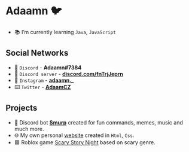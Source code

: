 # Adaamn 🐦

- 📚 I’m currently learning `Java`, `JavaScript`

## Social Networks
- 💬 `Discord` - **Adaamn#7384**
- 📢 `Discord server` - **[discord.com/fnTrjJeprn](https://discord.com/invite/fnTrjJeprn)**
- 📱 `Instagram` - **[adaamn._](https://instagram.com/adaamn._)**
- ⌨️ `Twitter` - **[AdaamCZ](https://twitter.com/AdaamCZ)**

## Projects
- 🤖 Discord bot **[Smurp](https://discord.com/invite/de6G7UPHaR)** created for fun commands, memes, music and much more.
- 🌐 My own personal [website](http://www.adaamn.borec.cz/) created in `Html`, `Css`.
- 🟥 Roblox game [Scary Story Night](https://www.roblox.com/games/6719392750/Scary-Story-Night) based on scary genre.
